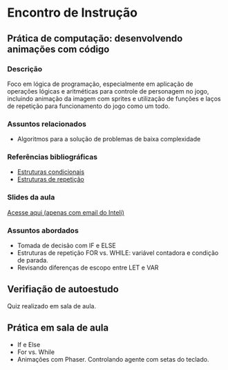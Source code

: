 # Encontro de Instrução

## Prática de computação: desenvolvendo animações com código

### Descrição
Foco em lógica de programação, especialmente em aplicação de operações lógicas e aritméticas para controle de personagem no jogo, incluindo animação da imagem com sprites e utilização de funções e laços de repetição para funcionamento do jogo como um todo.

### Assuntos relacionados
- Algoritmos para a solução de problemas de baixa complexidade

### Referências bibliográficas
- [Estruturas condicionais](https://developer.mozilla.org/pt-BR/docs/Learn/JavaScript/Building_blocks/conditionals#instru%C3%A7%C3%B5es_switch%22)
- [Estruturas de repetição](https://developer.mozilla.org/pt-BR/docs/Web/JavaScript/Guide/Loops_and_iteration)

### Slides da aula
[Acesse aqui (apenas com email do Inteli)](https://docs.google.com/presentation/d/1qm9Ex2xajTMvwGEiegf5VGvbabPKaULn/edit?usp=sharing&ouid=113178480585208655209&rtpof=true&sd=true)

### Assuntos abordados
- Tomada de decisão com IF e ELSE
- Estruturas de repetição FOR vs. WHILE: variável contadora e condição de parada.
- Revisando diferenças de escopo entre LET e VAR 

## Verifiação de autoestudo
Quiz realizado em sala de aula.

## Prática em sala de aula
- If e Else
- For vs. While
- Animações com Phaser. Controlando agente com setas do teclado.
